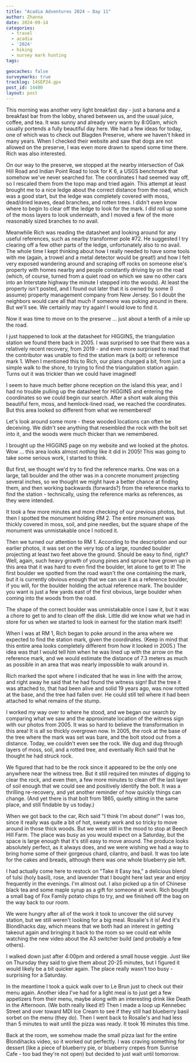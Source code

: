```yaml
---
title: "Acadia Adventures 2024 – Day 11"
author: Zhanna
date: 2024-09-14
categories: 
  - travel
  - acadia
  - '2024'
  - hiking
  - survey mark hunting
tags:

geocaches: false
surveymarks: true
tracklog: 14SEP24.gpx
post_id: 14400
layout: post
---
```


This morning was another very light breakfast day - just a banana and a breakfast bar from the lobby, shared between us, and the usual juice, coffee, and tea. It was sunny and already very warm by 8:00am, which usually portends a fully beautiful day here. We had a few ideas for today, one of which was to check out Blagden Preserve, where we haven't hiked in many years. When I checked their website and saw that dogs are not allowed on the preserve, I was even more drawn to spend some time there. Rich was also interested.

On our way to the preserve, we stopped at the nearby intersection of Oak Hill Road and Indian Point Road to look for K 6, a USGS benchmark that somehow we've never searched for. The coordinates I had seemed way off, so I rescaled them from the topo map and tried again. This attempt at least brought me to a nice ledge about the correct distance from the road, which was a good start, but the ledge was completely covered with moss, dead/dried leaves, dead branches, and rotten trees. I didn't even know where to begin to clear off the ledge to look for the mark. I did roll up some of the moss layers to look underneath, and I moved a few of the more reasonably sized branches to no avail. 

Meanwhile Rich was reading the datasheet and looking around for any useful references, such as nearby transformer pole #72. He suggested I try clearing off a few other parts of the ledge, unfortunately also to no avail. The whole time I kept thinking about how I really needed to have some tools with me (again, a trowel and a metal detector would be great!) and how I felt very exposed wandering around and scraping off rocks on someone else's property with homes nearby and people constantly driving by on the road (which, of course, turned from a quiet road on which we saw no other cars into an Interstate highway the minute I stepped into the woods). At least the property isn't posted, and I found out later that it is owned by some (I assume) property management company from New Jersey. So I doubt the neighbors would care all that much if someone was poking around in there. But we'll see. We certainly may try again! I would love to find it.

Now it was time to move on to the preserve ... just about a tenth of a mile up the road.

I just happened to look at the datasheet for HIGGINS, the triangulation station we found there back in 2005. I was surprised to see that there was a relatively recent recovery, from 2019 - and even more surprised to read that the contributor was unable to find the station mark (a bolt) or reference mark 1. When I mentioned this to Rich, our plans changed a bit, from just a simple walk to the shore, to trying to find the triangulation station again. Turns out it was trickier than we could have imagined!

I seem to have much better phone reception on the island this year, and I had no trouble pulling up the datasheet for HIGGINS and entering the coordinates so we could begin our search. After a short walk along this beautiful fern, moss, and hemlock-lined road, we reached the coordinates. But this area looked so different from what we remembered!

Let's look around some more - these wooded locations can often be deceiving. We didn't see anything that resembled the rock with the bolt set into it, and the woods were much thicker than we remembered.

I brought up the HIGGINS page on my website and we looked at the photos. Wow ... this area looks almost _nothing_ like it did in 2005! This was going to take some serious work, I started to think.

But first, we thought we'd try to find the reference marks. One was on a large, tall boulder and the other was in a concrete monument projecting several inches, so we thought we might have a better chance at finding them, and then working backwards (forwards?) from the reference marks to find the station - technically, using the reference marks as references, as they were intended.

It took a few more minutes and more checking of our previous photos, but then I spotted the monument holding RM 2. The entire monument was thickly covered in moss, soil, and pine needles, but the square shape of the monument was unmistakable once I noticed it.

Then we turned our attention to RM 1. According to the description and our earlier photos, it was set on the very top of a large, rounded boulder projecting at least two feet above the ground. Should be easy to find, right? Well, again, such heavy growth of young pines and spruce have grown up in this area that it was hard to even find the boulder, let alone to get to it! The first boulder we spotted from the road wasn't the one containing the mark, but it is currently obvious enough that we can use it as a reference boulder, if you will, for the boulder holding the actual reference mark. The boulder you want is just a few yards east of the first obvious, large boulder when coming into the woods from the road.

The shape of the correct boulder was unmistakable once I saw it, but it was a chore to get to and to clean off the disk. Little did we know what we had in store for us when we started to look in earnest for the station mark itself!

When I was at RM 1, Rich began to poke around in the area where we expected to find the station mark, given the coordinates. (Keep in mind that this entire area looks completely different from how it looked in 2005.) The idea was that I would tell him when he was lined up with the arrow on the reference mark, and we would estimate the distance of 7.3 meters as much as possible in an area that was nearly impossible to walk around in.

Rich marked the spot where I indicated that he was in line with the arrow, and right away he said that he had found the witness sign! But the tree it was attached to, that had been alive and solid 19 years ago, was now rotted at the base, and the tree had fallen over. He could still tell where it had been attached to what remains of the stump.

I worked my way over to where he stood, and we began our search by comparing what we saw and the approximate location of the witness sign with our photos from 2005. It was so hard to believe the transformation in this area! It is all so thickly overgrown now. In 2005, the rock at the base of the tree where the mark was set was bare, and the bolt stood out from a distance. Today, we couldn't even see the rock. We dug and dug through layers of moss, soil, and a rotted tree, and eventually Rich said that he thought he had struck rock.

We figured that had to be the rock since it appeared to be the only one anywhere near the witness tree. But it still required ten minutes of digging to clear the rock, and even then, a few more minutes to clean off the last layer of soil enough that we could see and positively identify the bolt. It was a thrilling re-recovery, and yet another reminder of how quickly things can change. (And yet there is that bolt from 1865, quietly sitting in the same place, and still findable by us today.)

When we got back to the car, Rich said "I think I'm about done!" I was too, since it really was quite a bit of hot, sweaty work and so tricky to move around in those thick woods. But we were still in the mood to stop at Beech Hill Farm. The place was busy as you would expect on a Saturday, but the space is large enough that it's still easy to move around. The produce looks absolutely perfect, as it always does, and we were wishing we had a way to bring home some of their gorgeous chard, cilantro, and basil. It was too late for the cakes and breads, although there was one whole blueberry pie left.

I had actually come here to restock on "Take it Easy tea," a delicious blend of tulsi (holy basil), rose, and lavender that I bought here last year and enjoy frequently in the evenings. I'm almost out. I also picked up a tin of Chinese black tea and some maple syrup as a gift for someone at work. Rich bought a small bag of Fox Family potato chips to try, and we finished off the bag on the way back to our room.

We were hungry after all of the work it took to uncover the old survey station, but we still weren't looking for a big meal. Rosalie's it is! And it's Blondihacks day, which means that we both had an interest in getting takeout again and bringing it back to the room so we could eat while watching the new video about the A3 switcher build (and probably a few others). 

I walked down just after 4:00pm and ordered a small house veggie. Just like on Thursday they said to give them about 20-25 minutes, but I figured it would likely be a bit quicker again. The place really wasn't too busy - surprising for a Saturday.

In the meantime I took a quick walk over to Le Brun just to check out their menu again. Another idea I've had for a light meal is to just get a few appetizers from their menu, maybe along with an interesting drink like Death in the Afternoon. (We both really liked it!) Then I made a loop up Kennebec Street and over toward MDI Ice Cream to see if they still had blueberry basil sorbet on the menu (they do). Then I went back to Rosalie's and had less than 5 minutes to wait until the pizza was ready. It took 16 minutes this time.

Back at the room, we somehow made the small pizza last for the entire Blondihacks video, so it worked out perfectly. I was craving something for dessert (like a piece of blueberry pie, or blueberry crepes from Sunrise Cafe - too bad they're not open) but decided to just wait until tomorrow. 
